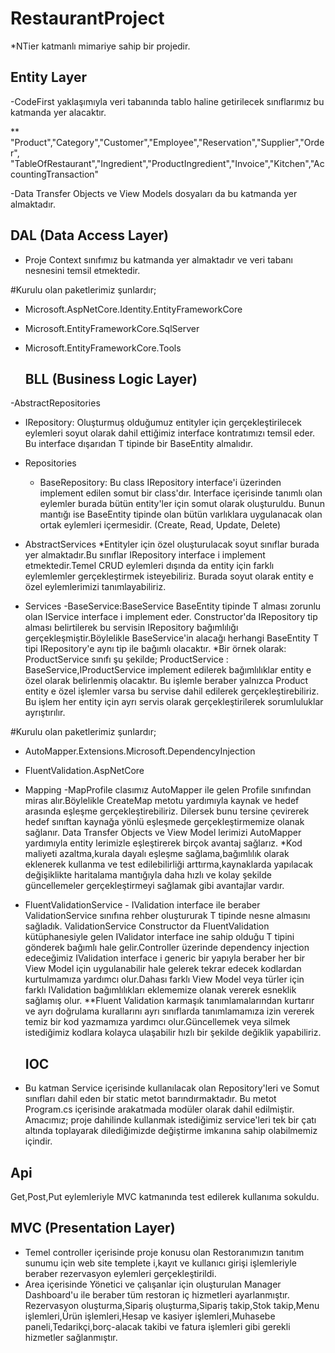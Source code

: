   # RestaurantProject

*NTier katmanlı mimariye sahip bir projedir.

  ## Entity Layer

-CodeFirst yaklaşımıyla veri tabanında tablo haline getirilecek sınıflarımız bu katmanda yer alacaktır.

** "Product","Category","Customer","Employee","Reservation","Supplier","Order",
"TableOfRestaurant","Ingredient","ProductIngredient","Invoice","Kitchen","AccountingTransaction"

-Data Transfer Objects ve View Models dosyaları da bu katmanda yer almaktadır.

  ## DAL (Data Access Layer)

- Proje Context sınıfımız bu katmanda yer almaktadır ve veri tabanı nesnesini temsil etmektedir.

#Kurulu olan paketlerimiz şunlardır;

- Microsoft.AspNetCore.Identity.EntityFrameworkCore
- Microsoft.EntityFrameworkCore.SqlServer
- Microsoft.EntityFrameworkCore.Tools

  ## BLL (Business Logic Layer)

-AbstractRepositories
  - IRepository: Oluşturmuş olduğumuz entityler için  gerçekleştirilecek eylemleri soyut olarak dahil ettiğimiz interface kontratımızı temsil eder. Bu interface dışarıdan T tipinde bir BaseEntity almalıdır. 
 - Repositories
   - BaseRepository: Bu class IRepository interface'i üzerinden implement edilen somut bir class'dır. Interface içerisinde tanımlı olan eylemler burada bütün entity'ler için somut olarak oluşturuldu. Bunun mantığı ise BaseEntity tipinde olan bütün varlıklara uygulanacak olan ortak eylemleri içermesidir. (Create, Read, Update, Delete)
- AbstractServices
	*Entityler için özel oluşturulacak soyut sınıflar burada yer almaktadır.Bu sınıflar IRepository interface i implement etmektedir.Temel CRUD eylemleri dışında da entity için farklı eylemlemler gerçekleştirmek isteyebiliriz. Burada soyut olarak entity e özel eylemlerimizi tanımlayabiliriz.
        
- Services
	-BaseService:BaseService<T> BaseEntity tipinde T alması zorunlu olan IService<T> interface i implement eder. Constructor'da IRepository<T> tip alması belirtilerek bu servisin IRepository bağımlılığı gerçekleşmiştir.Böylelikle BaseService'in alacağı herhangi BaseEntity T tipi IRepository'e aynı tip ile bağımlı olacaktır.
         *Bir örnek olarak:  ProductService sınıfı şu şekilde; ProductService : BaseService<Product>,IProductService implement edilerek bağımlılıklar entity e özel olarak belirlenmiş olacaktır. Bu işlemle beraber yalnızca Product entity e özel işlemler varsa bu servise dahil edilerek gerçekleştirebiliriz. Bu işlem her entity için ayrı servis olarak gerçekleştirilerek sorumluluklar ayrıştırılır.
    
 #Kurulu olan paketlerimiz şunlardır;
  - AutoMapper.Extensions.Microsoft.DependencyInjection
  - FluentValidation.AspNetCore

- Mapping
  -MapProfile clasımız AutoMapper ile gelen Profile sınıfından miras alır.Böylelikle CreateMap metotu yardımıyla kaynak ve hedef arasında eşleşme gerçekleştirebiliriz. Dilersek bunu tersine çevirerek hedef sınıftan kaynağa yönlü eşleşmede gerçekleştirmemize olanak sağlanır. Data Transfer Objects ve View Model lerimizi  AutoMapper yardımıyla entity lerimizle eşleştirerek birçok avantaj sağlarız.
*Kod maliyeti azaltma,kurala dayalı eşleşme sağlama,bağımlılık olarak eklenerek kullanma ve test edilebilirliği arttırma,kaynaklarda yapılacak değişiklikte haritalama mantığıyla daha hızlı ve kolay şekilde güncellemeler gerçekleştirmeyi sağlamak gibi avantajlar vardır.

- FluentValidationService
      - IValidation interface ile beraber ValidationService sınıfına rehber oluştururak T tipinde nesne almasını sağladık. ValidationService Constructor da FluentValidation kütüphanesiyle gelen IValidator<T> interface ine sahip olduğu T tipini gönderek bağımlı hale gelir.Controller üzerinde dependency injection edeceğimiz IValidation<T> interface i generic bir yapıyla beraber her bir View Model için uygulanabilir hale gelerek tekrar edecek kodlardan kurtulmamıza yardımcı olur.Dahası farklı View Model veya türler için farklı IValidation<T> bağımlılıkları eklememize olanak vererek esneklik sağlamış olur.
**Fluent Validation karmaşık tanımlamalarından kurtarır ve ayrı doğrulama kurallarını ayrı sınıflarda tanımlamamıza izin vererek temiz bir kod yazmamıza yardımcı olur.Güncellemek veya silmek istediğimiz kodlara kolayca ulaşabilir hızlı bir şekilde değiklik yapabiliriz.

  ## IOC
 - Bu katman Service içerisinde kullanılacak olan Repository'leri ve Somut sınıfları dahil eden bir static metot barındırmaktadır. Bu metot Program.cs içerisinde arakatmada modüler olarak dahil edilmiştir. Amacımız; proje dahilinde kullanmak istediğimiz service'leri tek bir çatı altında toplayarak dilediğimizde değiştirme imkanına sahip olabilmemiz içindir.

## Api
 Get,Post,Put eylemleriyle MVC katmanında test edilerek kullanıma sokuldu.

## MVC (Presentation Layer)

- Temel controller içerisinde proje konusu olan Restoranımızın tanıtım sunumu için web site templete i,kayıt ve kullanıcı girişi işlemleriyle beraber rezervasyon eylemleri gerçekleştirildi.
- Area içerisinde Yönetici ve çalışanlar için oluşturulan Manager Dashboard'u ile beraber tüm restoran iç hizmetleri ayarlanmıştır.
Rezervasyon oluşturma,Sipariş oluşturma,Sipariş takip,Stok takip,Menu işlemleri,Ürün işlemleri,Hesap ve kasiyer işlemleri,Muhasebe paneli,Tedarikçi,borç-alacak takibi ve fatura işlemleri gibi gerekli hizmetler sağlanmıştır.

